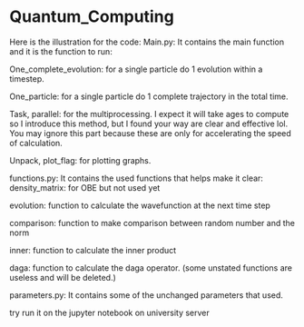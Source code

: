 # Quantum_Computing
Here is the illustration for the code:
Main.py: It contains the main function and it is the function to run:

One_complete_evolution: for a single particle do 1 evolution within a timestep.

One_particle: for a single particle do 1 complete trajectory in the total time.

Task, parallel: for the multiprocessing. I expect it will take ages to compute so I introduce this method, but I found your way are clear and effective lol. You may ignore this part because these are only for accelerating the speed of calculation.

Unpack, plot_flag: for plotting graphs.


functions.py: It contains the used functions that helps make it clear:
density_matrix: for OBE but not used yet
 
evolution: function to calculate the wavefunction at the next time step
 
comparison: function to make comparison between random number and the norm
 
inner: function to calculate the inner product
 
daga: function to calculate the daga operator.
 (some unstated functions are useless and will be deleted.)

 
parameters.py: It contains some of the unchanged parameters that used.

try run it on the jupyter notebook on university server
